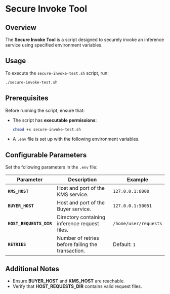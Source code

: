 # Secure Invoke Tool

## Overview
The **Secure Invoke Tool** is a script designed to securely invoke an inference service using specified environment variables.

## Usage
To execute the `secure-invoke-test.sh` script, run:

```sh
./secure-invoke-test.sh
```

## Prerequisites
Before running the script, ensure that:

- The script has **executable permissions**:
  ```sh
  chmod +x secure-invoke-test.sh
  ```
- A `.env` file is set up with the following environment variables.

## Configurable Parameters
Set the following parameters in the `.env` file:

| Parameter         | Description                                                 | Example |
|------------------|-------------------------------------------------------------|---------|
| **`KMS_HOST`**   | Host and port of the KMS service.                           | `127.0.0.1:8000` |
| **`BUYER_HOST`** | Host and port of the Buyer service.                         | `127.0.0.1:50051` |
| **`HOST_REQUESTS_DIR`** | Directory containing inference request files.       | `/home/user/requests` |
| **`RETRIES`**    | Number of retries before failing the transaction.          | Default: `1` |

## Additional Notes
- Ensure **BUYER_HOST** and **KMS_HOST** are reachable.
- Verify that **HOST_REQUESTS_DIR** contains valid request files.




